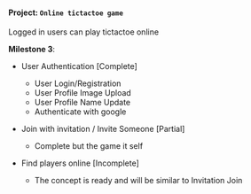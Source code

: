 

#### **Project: `Online tictactoe game`**

Logged in users can play tictactoe online

**Milestone 3**:

- User Authentication [Complete]
  - User Login/Registration
  - User Profile Image Upload
  - User Profile Name Update
  - Authenticate with google

- Join with invitation / Invite Someone [Partial]
  - Complete but the game it self
- Find players online [Incomplete]
  - The concept is ready and will be similar to Invitation Join

